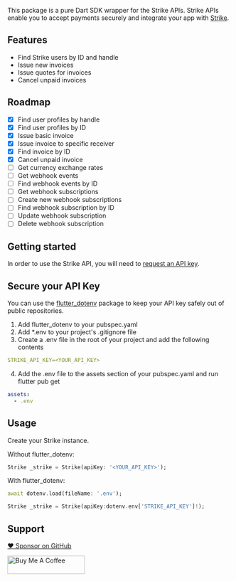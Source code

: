<!-- 
This README describes the package. If you publish this package to pub.dev,
this README's contents appear on the landing page for your package.

For information about how to write a good package README, see the guide for
[writing package pages](https://dart.dev/guides/libraries/writing-package-pages). 

For general information about developing packages, see the Dart guide for
[creating packages](https://dart.dev/guides/libraries/create-library-packages)
and the Flutter guide for
[developing packages and plugins](https://flutter.dev/developing-packages). 
-->

This package is a pure Dart SDK wrapper for the Strike APIs.
Strike APIs enable you to accept payments securely and integrate your app with [Strike](https://strike.me/en/).

## Features

* Find Strike users by ID and handle
* Issue new invoices
* Issue quotes for invoices
* Cancel unpaid invoices

## Roadmap

- [x] Find user profiles by handle
- [x] Find user profiles by ID
- [x] Issue basic invoice 
- [x] Issue invoice to specific receiver
- [x] Find invoice by ID
- [x] Cancel unpaid invoice
- [ ] Get currency exchange rates
- [ ] Get webhook events
- [ ] Find webhook events by ID
- [ ] Get webhook subscriptions
- [ ] Create new webhook subscriptions
- [ ] Find webhook subscription by ID
- [ ] Update webhook subscription
- [ ] Delete webhook subscription

## Getting started

In order to use the Strike API, you will need to [request an API key](https://developer.strike.me/en/).

## Secure your API Key
You can use the [flutter_dotenv](https://pub.dev/packages/flutter_dotenv "flutter_dotenv") package to keep your API key safely out of public repositories.
1. Add flutter_dotenv to your pubspec.yaml
2. Add \*.env to your project's .gitignore file
3. Create a .env file in the root of your project and add the following contents
```yaml
STRIKE_API_KEY=<YOUR_API_KEY>
```
4. Add the .env file to the assets section of your pubspec.yaml and run flutter pub get
```yaml
assets:
  - .env
```
## Usage
Create your Strike instance.

Without flutter_dotenv:

```dart
Strike _strike = Strike(apiKey: '<YOUR_API_KEY>');
```
With flutter_dotenv:

```dart
await dotenv.load(fileName: '.env');

Strike _strike = Strike(apiKey:dotenv.env['STRIKE_API_KEY']!);
```


## Support
[:heart: Sponsor on GitHub](https://github.com/sponsors/jtmuller5) 

<a href="https://buymeacoffee.com/mullr" target="_blank"><img align="left" src="https://cdn.buymeacoffee.com/buttons/default-orange.png" alt="Buy Me A Coffee" height="41" width="174"></a>
